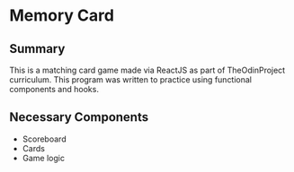 # Memory Card
## Summary
This is a matching card game made via ReactJS as part of TheOdinProject curriculum.  This program was written to practice using functional components and hooks.  

## Necessary Components
- Scoreboard
- Cards
- Game logic